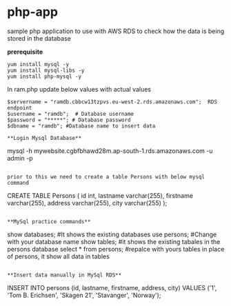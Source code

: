 # php-app
sample php application to use with AWS RDS to check how the data is being stored in the database

**prerequisite**
   ```
   yum install mysql -y
   yum install mysql-libs -y
   yum install php-mysql -y
   ```

In ram.php update below values with actual values

```
$servername = "ramdb.cbbcw13tzpvs.eu-west-2.rds.amazonaws.com";  RDS endpoint 
$username = "ramdb";  # Database username 
$password = "*****"; # Database password
$dbname = "ramdb"; #Database name to insert data

**Login Mysql Database**

```
 mysql -h mywebsite.cgbfbhawd28m.ap-south-1.rds.amazonaws.com -u admin -p
```

prior to this we need to create a table Persons with below mysql command

```

CREATE TABLE Persons (
    id int,
    lastname  varchar(255),
    firstname varchar(255),
    address varchar(255),
    city varchar(255)
);
```

**MySql practice commands**
```
show databases; #It shows the existing databases
use persons; #Change with your database name
show tables; #it shows the existing tabales in the persons database
select * from persons; #repalce with yours tables in place of persons, it show all data in tables
```

**Insert data manually in MySql RDS**
```
INSERT INTO persons (id, lastname, firstname, address, city)
VALUES ('1', 'Tom B. Erichsen', 'Skagen 21', 'Stavanger', 'Norway');
```
